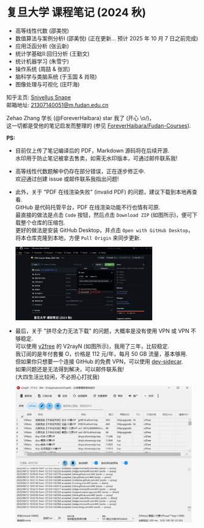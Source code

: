 # 复旦大学 课程笔记 (2024 秋)

- 高等线性代数 (邵美悦)
- 数值算法与案例分析Ⅰ (邵美悦) (正在更新... 预计 $2025$ 年 $10$ 月 $7$ 日之前完成)
- 应用泛函分析 (张云新)
- 统计学基础Ⅱ:回归分析 (王勤文)
- 统计机器学习 (朱雪宁)
- 操作系统 (周喆 & 张凯)
- 脑科学与类脑系统 (于玉国 & 肖晓)
- 图像处理与可视化 (庄吓海)

知乎主页: [Snivellus Snape](https://www.zhihu.com/people/ycy-hbp)  
邮箱地址: 21307140051@m.fudan.edu.cn  

Zehao Zhang 学长 (@ForeverHaibara) star 我了 (开心 \o/)，  
这一切都是受他的笔记启发而整理的 (参见 [ForeverHaibara/Fudan-Courses](https://github.com/ForeverHaibara/Fudan-Courses)).

**PS:**

- 目前仅上传了笔记编译后的 PDF，Markdown 源码将在后续开源.  
  水印用于防止笔记被拿去售卖，如需无水印版本，可通过邮件联系我!  

- 高等线性代数题解中仍存在部分错误，正在逐步修正中.   
  欢迎通过创建 issue 或邮件联系我指出问题!

- 此外，关于 "PDF 在线渲染失败" (invalid PDF) 的问题，建议下载到本地再查看.  
  GitHub 是代码托管平台，PDF 在线渲染功能不行也情有可原.  
  最直接的做法是点击 `Code` 按钮，然后点击 `Download ZIP` (如图所示)，便可下载整个仓库的压缩包.  
  更好的做法是安装 GitHub Desktop，并点击 `Open with GitHub Desktop`，  
  将本仓库克隆到本地，方便 `Pull Origin` 来同步更新.
  
  <img src="./figures/fig-1.png" style="zoom:35%;" />
  
- 最后，关于 "拼尽全力无法下载" 的问题，大概率是没有使用 VPN 或 VPN 不够稳定.  
  可以使用 [v2free](https://v2free.net/) 的 V2rayN (如图所示)，我用了三年，比较稳定.  
  我订阅的是年付套餐 $\text{O}$，价格是 $112$ 元/年，每月 $\text{50 GB}$ 流量，基本够用.    
  但如果你只想要一个连接 GitHub 的免费 VPN，可以使用 [dev-sidecar](https://github.com/docmirror/dev-sidecar/releases).  
  如果问题还是无法得到解决，可以邮件联系我!  
  (大四生活比较闲，不必担心打扰我)

  <img src="./figures/fig-2.png" style="zoom:45%;" />
